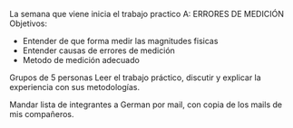 La semana que viene inicia el trabajo practico A: ERRORES DE MEDICIÓN
Objetivos:
- Entender de que forma medir las magnitudes fisicas
- Entender causas de errores de medición
- Metodo de medición adecuado

Grupos de 5 personas
Leer el trabajo práctico, discutir y explicar la experiencia con sus metodologías.

Mandar lista de integrantes a German por mail, con copia de los mails de mis compañeros.
